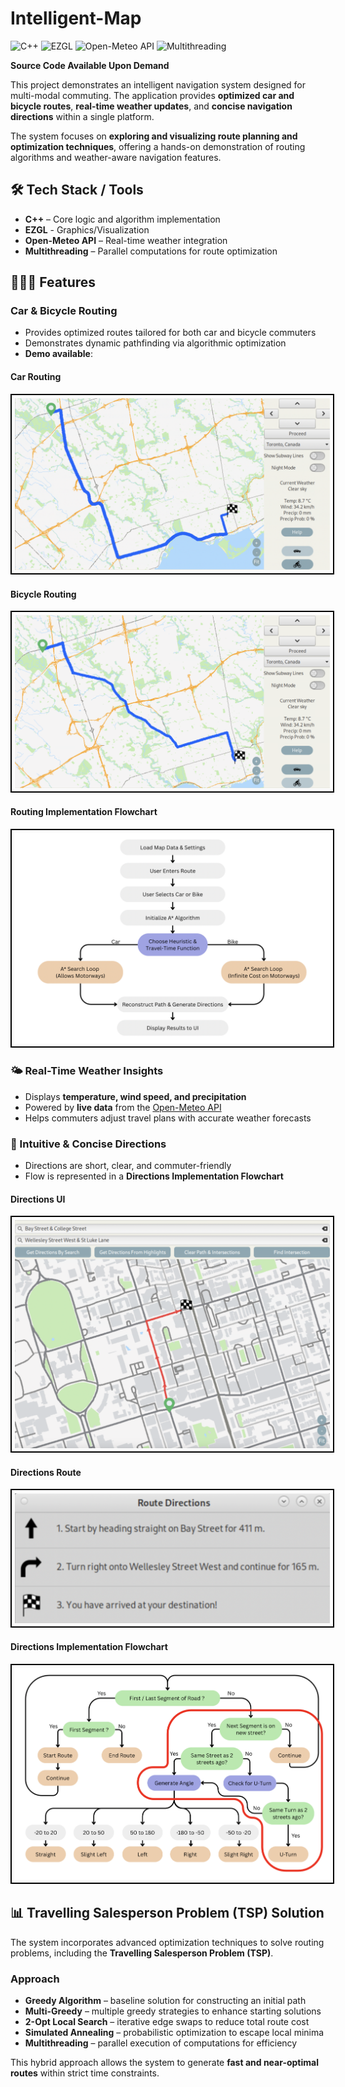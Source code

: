 # Intelligent-Map

![C++](https://img.shields.io/badge/C++-%2300599C?style=for-the-badge&logo=c%2B%2B&logoColor=white)
![EZGL](https://img.shields.io/badge/EZGL-%23FF5733?style=for-the-badge)
![Open-Meteo API](https://img.shields.io/badge/Open-Meteo%20API-%234CAF50?style=for-the-badge)
![Multithreading](https://img.shields.io/badge/Multithreading-%23F39C12?style=for-the-badge)

**Source Code Available Upon Demand**

This project demonstrates an intelligent navigation system designed for multi-modal commuting. The application provides **optimized car and bicycle routes**, **real-time weather updates**, and **concise navigation directions** within a single platform.

The system focuses on **exploring and visualizing route planning and optimization techniques**, offering a hands-on demonstration of routing algorithms and weather-aware navigation features.


## 🛠 Tech Stack / Tools
- **C++** – Core logic and algorithm implementation  
- **EZGL** - Graphics/Visualization
- **Open-Meteo API** – Real-time weather integration  
- **Multithreading** – Parallel computations for route optimization  

## 🚗🚴‍♂️ Features

### Car & Bicycle Routing
- Provides optimized routes tailored for both car and bicycle commuters  
- Demonstrates dynamic pathfinding via algorithmic optimization  
- **Demo available**:

#### Car Routing
<img src="images/car_routing.png" alt="Car Routing" style="border:2px solid #000; padding:5px;">

#### Bicycle Routing
<img src="images/bicycle_routing.png" alt="Bicycle Routing" style="border:2px solid #000; padding:5px;">

#### Routing Implementation Flowchart
<img src="images/routing_implementation.png" alt="Routing Implementation Flowchart" style="border:2px solid #000; padding:5px;">


### 🌤 Real-Time Weather Insights
- Displays **temperature, wind speed, and precipitation**  
- Powered by **live data** from the [Open-Meteo API](https://open-meteo.com/)  
- Helps commuters adjust travel plans with accurate weather forecasts  

### 🧭 Intuitive & Concise Directions
- Directions are short, clear, and commuter-friendly  
- Flow is represented in a **Directions Implementation Flowchart**

#### Directions UI
<img src="images/directions_UI.png" alt="Directions UI" style="border:2px solid #000; padding:5px;">

#### Directions Route
<img src="images/directions_words.png" alt="Directions Route" style="border:2px solid #000; padding:5px;">

#### Directions Implementation Flowchart
<img src="images/directions_implementation.png" alt="Directions Implementation Flowchart" style="border:2px solid #000; padding:5px;">

## 📊 Travelling Salesperson Problem (TSP) Solution

The system incorporates advanced optimization techniques to solve routing problems, including the **Travelling Salesperson Problem (TSP)**.

### Approach
- **Greedy Algorithm** – baseline solution for constructing an initial path  
- **Multi-Greedy** – multiple greedy strategies to enhance starting solutions  
- **2-Opt Local Search** – iterative edge swaps to reduce total route cost  
- **Simulated Annealing** – probabilistic optimization to escape local minima  
- **Multithreading** – parallel execution of computations for efficiency  

This hybrid approach allows the system to generate **fast and near-optimal routes** within strict time constraints.
